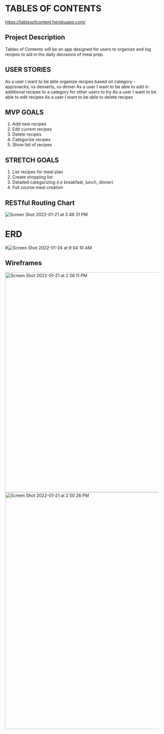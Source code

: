 # TABLES OF CONTENTS
https://tablesofcontent.herokuapp.com/

## Project Description
Tables of Contents will be an app designed for users to organize and log recipes to aid in the daily decisions of meal prep.



## USER STORIES
As a user I want to be able organize recipes based on category - app/snacks, vs desserts, vs dinner
As a user I want to be able to add in additional recipes to a category for other users to try
As a user I want to be able to edit recipes
As a user I want to be able to delete recipes


## MVP GOALS
1. Add new recipes
2. Edit current recipes
3. Delete recipes
4. Categorize recipes
5. Show list of recipes

## STRETCH GOALS
1. List recipes for meal plan
2. Create shopping list
3. Detailed categorizing (i.e breakfast, lunch, dinner)
4. Full course meal creation

## RESTful Routing Chart

![Screen Shot 2022-01-21 at 3 49 31 PM](https://user-images.githubusercontent.com/95259747/150806331-13de8cca-d8d6-4ad1-b721-7c0aa41eff23.png)


# ERD

#![Screen Shot 2022-01-24 at 9 04 10 AM](https://user-images.githubusercontent.com/95259747/150808066-2ecde8bc-0694-4dae-8de0-ff1703b792d5.png)




## Wireframes

<img width="721" alt="Screen Shot 2022-01-21 at 2 56 11 PM" src="https://user-images.githubusercontent.com/95259747/150807941-5f38ee8e-bb61-4163-9932-a265e071b3e2.png">


<img width="776" alt="Screen Shot 2022-01-21 at 2 50 26 PM" src="https://user-images.githubusercontent.com/95259747/150807869-0c44c614-86a9-4b4e-90fa-c84c004cb440.png">





